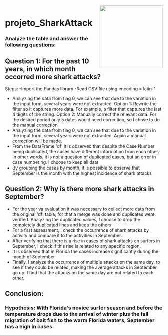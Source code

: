 <img align="right" src="https://i.pinimg.com/originals/a2/7d/b5/a27db560c85c50c53b53648c234d82e3.jpg" alt="" width="201" height="201" />

# projeto_SharkAttack

 ### Analyze the table and answer the following questions:
## Question 1: For the past 10 years, in which month occorred more shark attacks?

Steps:
-Import the Pandas library
-Read CSV file using encoding = latin-1
- Analyzing the data from flag 0, we can see that due to the variation in the input form, several years were not extracted.
    Option 1: Rewrite the filter so it captures more data. For example, a filter that captures the last 4 digits of the string.
    Option 2: Manually correct the relevant data.
          For the desired period only 5 dates would need correction, so I chose to do the manual correction
- Analyzing the data from flag 0, we can see that due to the variation in the input form, several years were not extracted. Again a manual correction will be made. 
- From the DataFrame 'df' it is observed that despite the Case Number being duplicated, the cases have different information from each other. In other words, it is not a question of duplicated cases, but an error in case numbering. I choose to keep all data 
- By grouping the cases by month, it is possible to observe that September is the month with the highest incidence of shark attacks

## Question 2: Why is there more shark attacks in September? 

- For the year va evaluation it was necessary to collect more data from the original 'df' table, for that a merge was done and duplicates were verified.
      Analyzing the duplicated values, I choose to drop the completely duplicated lines and keep the others 
- For a first assessment, I check the occurrence of shark attacks by activity and compare it to the activities in September. 
- After verifying that there is a rise in cases of shark attacks on surfers in September, I check if this rise is related to any specific region. 
- It is observed that in Florida the cases increase significantly during the month of September 
- Finally, I analyze the occurrence of multiple attacks on the same day, to see if they could be related, making the average attacks in September go up. I find that the attacks on the same day are not related to each other. 

## Conclusion:

### Hypothesis: With Florida's novice surfer season and before the temperature drops due to the arrival of winter plus the fall migration of bait fish to the warm Florida waters, September has a high in cases. 
